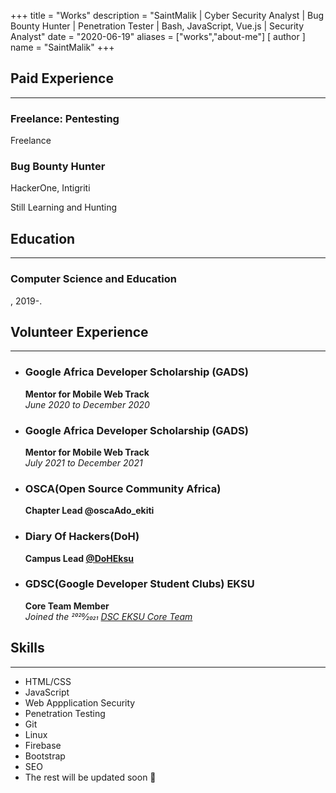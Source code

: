 +++
title = "Works"
description = "SaintMalik | Cyber Security Analyst | Bug Bounty Hunter | Penetration Tester | Bash, JavaScript, Vue.js | Security Analyst"
date = "2020-06-19"
aliases = ["works","about-me"]
[ author ] 
name = "SaintMalik"
+++

## Paid Experience
* * *
### Freelance: Pentesting
Freelance

### Bug Bounty Hunter
HackerOne, Intigriti

Still Learning and Hunting

## Education
* * *
### Computer Science and Education
, 2019-.

## Volunteer Experience
* * *

- ### Google Africa Developer Scholarship (GADS)

   **Mentor for Mobile Web Track**  
   _June 2020 to December 2020_

- ### Google Africa Developer Scholarship (GADS)

   **Mentor for Mobile Web Track**  
   _July 2021 to December 2021_

- ### OSCA(Open Source Community Africa)

  **Chapter Lead @oscaAdo_ekiti**  

- ###  Diary Of Hackers(DoH)

  **Campus Lead [@DoHEksu](https://diaryofhackers.com)**

- ###  GDSC(Google Developer Student Clubs) EKSU

  **Core Team Member**  
  _Joined the 2020⁄2021 [DSC EKSU Core Team](https://dsc.community.dev/ekiti-state-university/)_

## Skills 
* * *

- HTML/CSS
- JavaScript
- Web Appplication Security
- Penetration Testing
- Git
- Linux
- Firebase
- Bootstrap
- SEO
- The rest will be updated soon 👀
